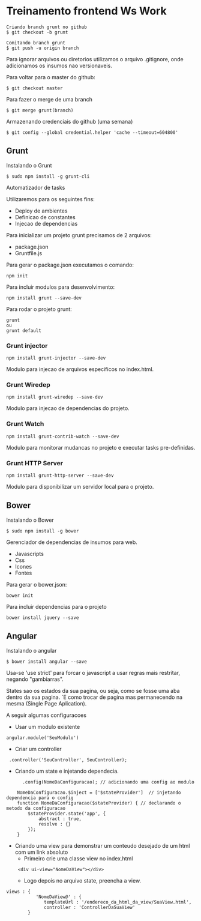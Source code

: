 # Treinamento frontend Ws Work
```
Criando branch grunt no github 
$ git checkout -b grunt 

Comitando branch grunt
$ git push -u origin branch
```

Para ignorar arquivos ou diretorios utilizamos o arquivo .gitignore, onde adicionamos os insumos nao versionaveis.

Para voltar para o master do github:
```
$ git checkout master
```

Para fazer o merge de uma branch
```
$ git merge grunt(branch)
```  

Armazenando credenciais do github (uma semana)
```
$ git config --global credential.helper 'cache --timeout=604800'
```

## Grunt

Instalando o Grunt
```
$ sudo npm install -g grunt-cli
```

Automatizador de tasks

Utilizaremos para os seguintes fins:
* Deploy de ambientes
* Definicao de constantes
* Injecao de dependencias

Para inicializar um projeto grunt precisamos de 2 arquivos:
* package.json
* Gruntfile.js

Para gerar o package.json executamos o comando:
```
npm init
```

Para incluir modulos para desenvolvimento:
```
npm install grunt --save-dev
```

Para rodar o projeto grunt:
```
grunt
ou
grunt default
```
### Grunt injector
```
npm install grunt-injector --save-dev
```
Modulo para injecao de arquivos especificos no index.html.

### Grunt Wiredep
```
npm install grunt-wiredep --save-dev
```
Modulo para injecao de dependencias do projeto.

### Grunt Watch
```
npm install grunt-contrib-watch --save-dev
```
Modulo para monitorar mudancas no projeto e executar tasks pre-definidas.

### Grunt HTTP Server
```
npm install grunt-http-server --save-dev
```
Modulo para disponibilizar um servidor local para o projeto.

## Bower

Instalando o Bower
```
$ sudo npm install -g bower
```

Gerenciador de dependencias de insumos para web. 


* Javascripts
* Css
* Icones
* Fontes

Para gerar o bower.json:
```
bower init
```

Para incluir dependencias para o projeto
```
bower install jquery --save
```

## Angular

Instalando o angular

```
$ bower install angular --save
```

Usa-se 'use strict' para forcar o javascript a usar regras mais restritar, negando "gambiarras".

States sao os estados da sua pagina, ou seja, como se fosse uma aba dentro da sua pagina. `E como trocar de pagina
mas permanecendo na mesma (Single Page Aplication).


A seguir algumas configuracoes


* Usar um modulo existente
```
angular.module('SeuModulo')
```

* Criar um controller

```
 .controller('SeuController', SeuController);
```


* Criando um state e injetando dependecia.

```
      .config(NomeDaConfiguracao); // adicionando uma config ao modulo

    NomeDaConfiguracao.$inject = ['$stateProvider']  // injetando dependencia para o config
    function NomeDaConfiguracao($stateProvider) { // declarando o metodo da configuracao
        $stateProvider.state('app', {
            abstract : true,
            resolve : {}
        });
    }

```


* Criando uma view para demonstrar um conteudo desejado de um html com um link absoluto
  * Primeiro crie uma classe view no index.html
  ```
   <div ui-view="NomeDaView"></div>
  ```
  * Logo depois no arquivo state, preencha a view.
```
views : {
           'NomeDaView@' : {
              templateUrl : '/endereco_da_html_da_view/SuaView.html',
              controller : 'ControllerDaSuaView'
        }
```